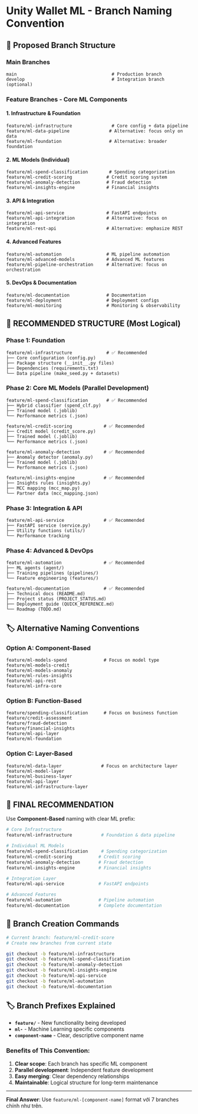 # Unity Wallet ML - Branch Naming Convention

## 🌿 Proposed Branch Structure

### **Main Branches**
```
main                                    # Production branch
develop                                 # Integration branch (optional)
```

### **Feature Branches - Core ML Components**

#### **1. Infrastructure & Foundation**
```
feature/ml-infrastructure               # Core config + data pipeline
feature/ml-data-pipeline               # Alternative: focus only on data
feature/ml-foundation                  # Alternative: broader foundation
```

#### **2. ML Models (Individual)**
```
feature/ml-spend-classification        # Spending categorization
feature/ml-credit-scoring             # Credit scoring system  
feature/ml-anomaly-detection          # Fraud detection
feature/ml-insights-engine            # Financial insights
```

#### **3. API & Integration**
```
feature/ml-api-service                # FastAPI endpoints
feature/ml-api-integration            # Alternative: focus on integration
feature/ml-rest-api                   # Alternative: emphasize REST
```

#### **4. Advanced Features**
```
feature/ml-automation                 # ML pipeline automation
feature/ml-advanced-models            # Advanced ML features
feature/ml-pipeline-orchestration     # Alternative: focus on orchestration
```

#### **5. DevOps & Documentation**
```
feature/ml-documentation              # Documentation
feature/ml-deployment                 # Deployment configs
feature/ml-monitoring                 # Monitoring & observability
```

## 🎯 **RECOMMENDED STRUCTURE** (Most Logical)

### **Phase 1: Foundation**
```
feature/ml-infrastructure             # ✅ Recommended
├── Core configuration (config.py)
├── Package structure (__init__.py files)
├── Dependencies (requirements.txt)
└── Data pipeline (make_seed.py + datasets)
```

### **Phase 2: Core ML Models** (Parallel Development)
```
feature/ml-spend-classification       # ✅ Recommended
├── Hybrid classifier (spend_clf.py)
├── Trained model (.joblib)
└── Performance metrics (.json)

feature/ml-credit-scoring            # ✅ Recommended  
├── Credit model (credit_score.py)
├── Trained model (.joblib)
└── Performance metrics (.json)

feature/ml-anomaly-detection         # ✅ Recommended
├── Anomaly detector (anomaly.py)
├── Trained model (.joblib)
└── Performance metrics (.json)

feature/ml-insights-engine           # ✅ Recommended
├── Insights rules (insights.py)
├── MCC mapping (mcc_map.py)
└── Partner data (mcc_mapping.json)
```

### **Phase 3: Integration & API**
```
feature/ml-api-service               # ✅ Recommended
├── FastAPI service (service.py)
├── Utility functions (utils/)
└── Performance tracking
```

### **Phase 4: Advanced & DevOps**
```
feature/ml-automation                # ✅ Recommended
├── ML agents (agent/)
├── Training pipelines (pipelines/)
└── Feature engineering (features/)

feature/ml-documentation             # ✅ Recommended
├── Technical docs (README.md)
├── Project status (PROJECT_STATUS.md)
├── Deployment guide (QUICK_REFERENCE.md)
└── Roadmap (TODO.md)
```

## 🏷️ **Alternative Naming Conventions**

### **Option A: Component-Based**
```
feature/ml-models-spend              # Focus on model type
feature/ml-models-credit
feature/ml-models-anomaly
feature/ml-rules-insights
feature/ml-api-rest
feature/ml-infra-core
```

### **Option B: Function-Based**
```
feature/spending-classification      # Focus on business function
feature/credit-assessment
feature/fraud-detection
feature/financial-insights
feature/ml-api-layer
feature/ml-foundation
```

### **Option C: Layer-Based**
```
feature/ml-data-layer               # Focus on architecture layer
feature/ml-model-layer
feature/ml-business-layer
feature/ml-api-layer
feature/ml-infrastructure-layer
```

## 🎯 **FINAL RECOMMENDATION**

Use **Component-Based** naming with clear ML prefix:

```bash
# Core Infrastructure
feature/ml-infrastructure           # Foundation & data pipeline

# Individual ML Models  
feature/ml-spend-classification     # Spending categorization
feature/ml-credit-scoring          # Credit scoring
feature/ml-anomaly-detection       # Fraud detection
feature/ml-insights-engine         # Financial insights

# Integration Layer
feature/ml-api-service             # FastAPI endpoints

# Advanced Features
feature/ml-automation              # Pipeline automation
feature/ml-documentation           # Complete documentation
```

## 🔧 **Branch Creation Commands**

```bash
# Current branch: feature/ml-credit-score
# Create new branches from current state

git checkout -b feature/ml-infrastructure
git checkout -b feature/ml-spend-classification  
git checkout -b feature/ml-anomaly-detection
git checkout -b feature/ml-insights-engine
git checkout -b feature/ml-api-service
git checkout -b feature/ml-automation
git checkout -b feature/ml-documentation
```

## 🏷️ **Branch Prefixes Explained**

- **`feature/`** - New functionality being developed
- **`ml-`** - Machine Learning specific components
- **`component-name`** - Clear, descriptive component name

### **Benefits of This Convention:**
1. **Clear scope**: Each branch has specific ML component
2. **Parallel development**: Independent feature development
3. **Easy merging**: Clear dependency relationships
4. **Maintainable**: Logical structure for long-term maintenance

---

**Final Answer**: Use `feature/ml-[component-name]` format với 7 branches chính như trên.
